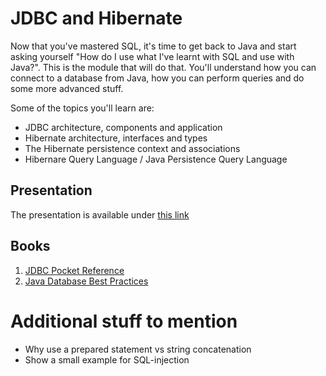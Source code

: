 # JDBC and Hibernate
Now that you've mastered SQL, it's time to get back to Java and start asking yourself
"How do I use what I've learnt with SQL and use with Java?".
This is the module that will do that. You'll understand how you can connect to a database 
from Java, how you can perform queries and do some more advanced stuff.

Some of the topics you'll learn are:
- JDBC architecture, components and application
- Hibernate architecture, interfaces and types
- The Hibernate persistence context and associations
- Hibernare Query Language /  Java Persistence Query Language

## Presentation
The presentation is available under [this link](https://gitlab.com/sda-international/program/java/jdbc-hibernate/-/wikis/uploads/799d4f224cbbf79b7c4e479d1e776fca/10_JDBC_and_Hibernate.pdf)

## Books
1. [JDBC Pocket Reference](https://www.goodreads.com/book/show/853191.JDBC_Pocket_Reference)
2. [Java Database Best Practices](https://www.goodreads.com/book/show/1782361.Java_Database_Best_Practices)

# Additional stuff to mention

* Why use a prepared statement vs string concatenation
* Show a small example for SQL-injection
